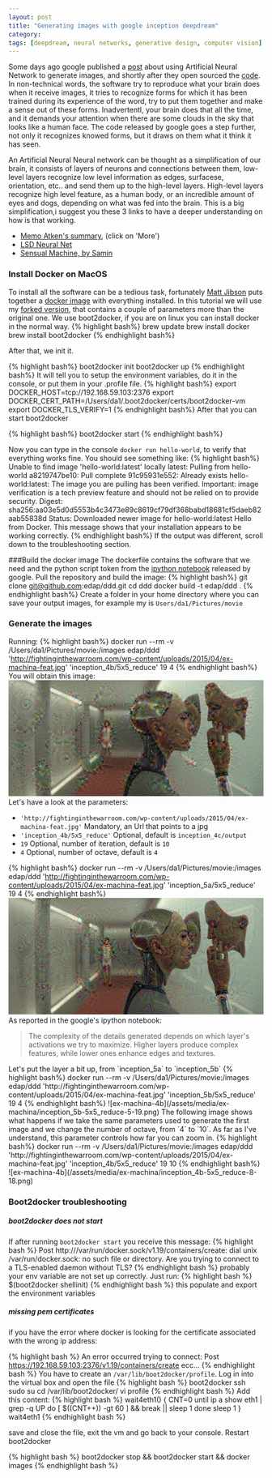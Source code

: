 ```yaml
---
layout: post
title: "Generating images with google inception deepdream"
category: 
tags: [deepdream, neural networks, generative design, computer vision]
---
```


Some days ago google published a [post](http://googleresearch.blogspot.ch/2015/06/inceptionism-going-deeper-into-neural.html) about using Artificial Neural Network to generate images, and shortly after they open sourced the [code](http://googleresearch.blogspot.de/2015/07/deepdream-code-example-for-visualizing.html). In non-technical words, the software try to reproduce what your brain does when it receive images, it tries to recognize forms for which it has been trained during its experience of the word, try to put them together and make a sense out of these forms. Inadvertentl, your brain does that all the time, and it demands your attention when there are some clouds in the sky that looks like a human face. The code released by google goes a step further, not only it recognizes knowed forms, but it draws on them what it think it has seen. 

An Artificial Neural Neural network can be thought as a simplification of our brain, it consists of layers of neurons and connections between them, low-level layers recognize low level information as edges, surfacese, orientation, etc.. and send them up to the high-level layers. High-level layers recognize high level feature, as a human body, or an incredible amount of eyes and dogs, depending on what was fed into the brain. This is a big simplification,i suggest you these 3 links to have a deeper understanding on how is that working.

- [Memo Atken's summary](https://vimeo.com/132462576), (click on 'More') 
- [LSD Neural Net](https://317070.github.io/LSD/)
- [Sensual Machine, by Samin](https://medium.com/@samim/sensual-machines-82858b32a4e5)


### Install Docker on MacOS

To install all the software can be a tedious task, fortunately [Matt Jibson](http://mattjibson.com/) puts together a [docker image](https://registry.hub.docker.com/u/mjibson/deepdream/) with everything  installed. In this tutorial we will use my [forked version]("https://github.com/edap/ddd"), that contains a couple of parameters more than the original one.
We use boot2docker, if you are on linux you can install docker in the normal
way.
{% highlight bash%}
brew update
brew install docker
brew install boot2docker
{% endhighlight bash%}

After that, we init it.

{% highlight bash%}
boot2docker init
boot2docker up
{% endhighlight bash%}
It will tell you to setup the environment variables, do it in the console, or
put them in your .profile file.
{% highlight bash%}
export DOCKER_HOST=tcp://192.168.59.103:2376
export DOCKER_CERT_PATH=/Users/da1/.boot2docker/certs/boot2docker-vm
export DOCKER_TLS_VERIFY=1
{% endhighlight bash%}
After that you can start boot2docker

{% highlight bash%}
boot2docker start
{% endhighlight bash%}

Now you can type in the console `docker run hello-world`, to verify that everything works fine. You should see something like:
{% highlight bash%}
Unable to find image 'hello-world:latest' locally
latest: Pulling from hello-world
a8219747be10: Pull complete
91c95931e552: Already exists
hello-world:latest: The image you are pulling has been verified. Important: image verification is a tech preview feature and should not be relied on to provide security.
Digest: sha256:aa03e5d0d5553b4c3473e89c8619cf79df368babd18681cf5daeb82aab55838d
Status: Downloaded newer image for hello-world:latest
Hello from Docker.
This message shows that your installation appears to be working correctly.
{% endhighlight bash%}
If the output was different, scroll down to the troubleshooting section.

###Build the docker image
The dockerfile contains the software that we need and the python script token
from the [ipython
notebook](https://github.com/google/deepdream/blob/master/dream.ipynb) released by google.
Pull the repository and build the image:
{% highlight bash%}
git clone git@github.com:edap/ddd.git
cd ddd
docker build -t edap/ddd .
{% endhighlight bash%}
Create a folder in your home directory where you can save your output images, for
example my is `Users/da1/Pictures/movie`

### Generate the images
Running:
{% highlight bash%}
docker run --rm -v /Users/da1/Pictures/movie:/images edap/ddd 'http://fightinginthewarroom.com/wp-content/uploads/2015/04/ex-machina-feat.jpg' 'inception_4b/5x5_reduce' 19 4
{% endhighlight bash%}
You will obtain this image:
![ex-machina-4b](/assets/media/ex-machina/inception_4b-5x5_reduce-2-18.png)
Let's have a look at the parameters:

- `'http://fightinginthewarroom.com/wp-content/uploads/2015/04/ex-machina-feat.jpg'` Mandatory, an Url that points to a jpg
- `'inception_4b/5x5_reduce'` Optional, default is `inception_4c/output`
- `19` Optional, number of iteration, default is `10`
- `4` Optional, number of octave, default is `4`

{% highlight bash%}
docker run --rm -v /Users/da1/Pictures/movie:/images edap/ddd 'http://fightinginthewarroom.com/wp-content/uploads/2015/04/ex-machina-feat.jpg' 'inception_5a/5x5_reduce' 19 4
{% endhighlight bash%}
![ex-machina-4b](/assets/media/ex-machina/inception_5a-5x5_reduce-1-18.png)
As reported in the google's ipython notebook:
<blockquote>
The complexity of the details generated depends on which layer's activations we try to maximize. Higher layers produce complex features, while lower ones
enhance edges and textures.
</blockquote>
Let's put the layer a bit up, from `inception_5a` to `inception_5b` 
{% highlight bash%}
docker run --rm -v /Users/da1/Pictures/movie:/images edap/ddd 'http://fightinginthewarroom.com/wp-content/uploads/2015/04/ex-machina-feat.jpg' 'inception_5b/5x5_reduce' 19 4
{% endhighlight bash%}
![ex-machina-4b](/assets/media/ex-machina/inception_5b-5x5_reduce-5-19.png)
The following image shows what happens if we take the same parameters used to generate the first image and we change the number of octave, from `4` to `10`. As far as I've understand, this parameter controls how far you can zoom in.
{% highlight bash%}
docker run --rm -v /Users/da1/Pictures/movie:/images edap/ddd 'http://fightinginthewarroom.com/wp-content/uploads/2015/04/ex-machina-feat.jpg' 'inception_4b/5x5_reduce' 19 10
{% endhighlight bash%}
![ex-machina-4b](/assets/media/ex-machina/inception_4b-5x5_reduce-8-18.png)

### Boot2docker troubleshooting

##### boot2docker does not start
If after running `boot2docker start` you receive this message:
{% highlight bash %}
Post http:///var/run/docker.sock/v1.19/containers/create: dial unix /var/run/docker.sock: no such file or directory. Are you trying to connect to a TLS-enabled daemon without TLS?
{% endhighlight bash %}
probably your env variable are not set up correctly. Just run:
{% highlight bash %}
$(boot2docker shellinit)
{% endhighlight bash %}
this populate and export the environment variables

##### missing pem certificates 
if you have the error where docker is looking for the certificate associated with the wrong ip address:

{% highlight bash %}
An error occurred trying to connect: Post https://192.168.59.103:2376/v1.19/containers/create ecc...
{% endhighlight bash %}
You have to create an `/var/lib/boot2docker/profile`. Log in into the virtual
box and open the file
{% highlight bash %}
boot2docker ssh
sudo su
cd /var/lib/boot2docker/
vi profile
{% endhighlight bash %}
Add this content:
{% highlight bash %}
wait4eth1() {
  CNT=0
  until ip a show eth1 | grep -q UP
  do
    [ $((CNT++)) -gt 60 ] && break || sleep 1
  done
  sleep 1
}
wait4eth1
{% endhighlight bash %}

save and close the file, exit the vm and go back to your console. Restart boot2docker

{% highlight bash %}
boot2docker stop && boot2docker start && docker images
{% endhighlight bash %}
